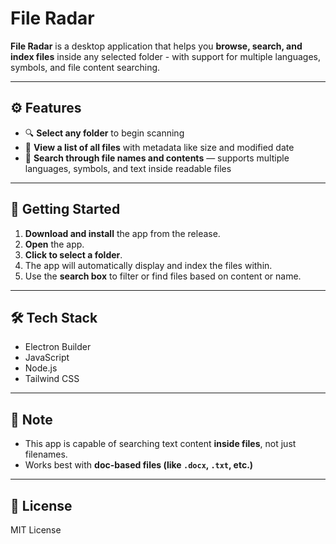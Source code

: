 # File Radar

**File Radar** is a desktop application that helps you **browse, search, and index files** inside any selected folder - with support for multiple languages, symbols, and file content searching.

---

## ⚙️ Features

- 🔍 **Select any folder** to begin scanning
- 📄 **View a list of all files** with metadata like size and modified date
- 💬 **Search through file names and contents** — supports multiple languages, symbols, and text inside readable files 

---

## 🚀 Getting Started

1. **Download and install** the app from the release.
2. **Open** the app.
3. **Click to select a folder**.
4. The app will automatically display and index the files within.
5. Use the **search box** to filter or find files based on content or name.

---

## 🛠️ Tech Stack

- Electron Builder
- JavaScript
- Node.js
- Tailwind CSS

---

## 📌 Note

- This app is capable of searching text content **inside files**, not just filenames.
- Works best with **doc-based files (like `.docx`, `.txt`, etc.)**

---

## 📄 License

MIT License

